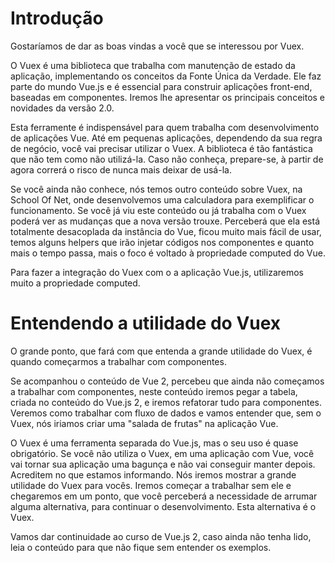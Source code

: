 # Introdução

Gostaríamos de dar as boas vindas a você que se interessou por Vuex.

O Vuex é uma biblioteca que trabalha com manutenção de estado da aplicação, implementando os conceitos da Fonte Única da Verdade. Ele faz parte do mundo Vue.js e é essencial para construir aplicações front-end, baseadas em componentes. Iremos lhe apresentar os principais conceitos e novidades da versão 2.0.

Esta ferramente é indispensável para quem trabalha com desenvolvimento de aplicações Vue. Até em pequenas aplicações, dependendo da sua regra de negócio, você vai precisar utilizar o Vuex. A biblioteca é tão fantástica que não tem como não utilizá-la. Caso não conheça, prepare-se, à partir de agora correrá o risco de nunca mais deixar de usá-la.

Se você ainda não conhece, nós temos outro conteúdo sobre Vuex, na School Of Net, onde desenvolvemos uma calculadora para exemplificar o funcionamento. Se você já viu este conteúdo ou já trabalha com o Vuex poderá ver as mudanças que a nova versão trouxe. Perceberá que ela está totalmente desacoplada da instância do Vue, ficou muito mais fácil de usar, temos alguns helpers que irão injetar códigos nos componentes e quanto mais o tempo passa, mais o foco é voltado à propriedade computed do Vue.

Para fazer a integração do Vuex com o a aplicação Vue.js, utilizaremos muito a propriedade computed.

# Entendendo a utilidade do Vuex

O grande ponto, que fará com que entenda a grande utilidade do Vuex, é quando começarmos a trabalhar com componentes.

Se acompanhou o conteúdo de Vue 2, percebeu que ainda não começamos a trabalhar com componentes, neste conteúdo iremos pegar a tabela, criada no conteúdo do Vue.js 2, e iremos refatorar tudo para componentes. Veremos como trabalhar com fluxo de dados e vamos entender que, sem o Vuex, nós iriamos criar uma "salada de frutas" na aplicação Vue.

O Vuex é uma ferramenta separada do Vue.js, mas o seu uso é quase obrigatório. Se você não utiliza o Vuex, em uma aplicação com Vue, você vai tornar sua aplicação uma bagunça e não vai conseguir manter depois. Acreditem no que estamos informando. Nós iremos mostrar a grande utilidade do Vuex para vocês. Iremos começar a trabalhar sem ele e chegaremos em um ponto, que você perceberá a necessidade de arrumar alguma alternativa, para continuar o desenvolvimento. Esta alternativa é o Vuex.

Vamos dar continuidade ao curso de Vue.js 2, caso ainda não tenha lido, leia o conteúdo para que não fique sem entender os exemplos.